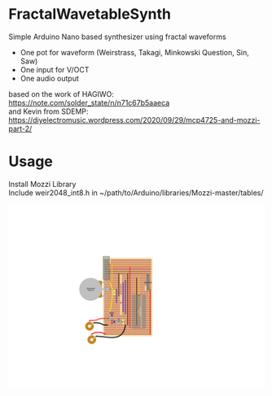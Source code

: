 # FractalWavetableSynth
Simple Arduino Nano based synthesizer using fractal waveforms
- One pot for waveform (Weirstrass, Takagi, Minkowski Question, Sin, Saw)
- One input for V/OCT
- One audio output

based on the work of HAGIWO: https://note.com/solder_state/n/n71c67b5aaeca  
and Kevin from SDEMP: https://diyelectromusic.wordpress.com/2020/09/29/mcp4725-and-mozzi-part-2/

# Usage
Install Mozzi Library  
Include weir2048_int8.h in ~/path/to/Arduino/libraries/Mozzi-master/tables/

![Stripboard layout](https://raw.githubusercontent.com/rrags/FractalWavetableSynth/main/fractalsynth_v1.png)
